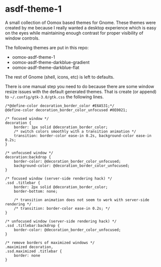 # asdf-theme-1
A small collection of Oomox based themes for Gnome. These themes were created by me because I really wanted a desktop experience which is easy on the eyes while maintaining enough contrast for proper visibility of window controls. 

The following themes are put in this repo:
- oomox-asdf-theme-1
- oomox-asdf-theme-darkblue-gradient
- oomox-asdf-theme-darkblue-flat

The rest of Gnome (shell, icons, etc) is left to defaults. 

There is one manual step you need to do because there are some window resize issues with the default generated themes. That is create (or append) to `~/.config/gtk-3.0/gtk.css` the following lines.

```
/*@define-color decoration_border_color #E6A531;*/
@define-color decoration_border_color_unfocused #0E0021;

/* focused window */
decoration {
    border: 1px solid @decoration_border_color;
    /* switch colors smoothly with a transition animation */
    transition: border-color ease-in 0.2s, background-color ease-in 0.2s;
}

/* unfocused window */
decoration:backdrop {
    border-color: @decoration_border_color_unfocused;
    background-color: @decoration_border_color_unfocused;
}

/* focused window (server-side rendering hack) */
.ssd .titlebar {
    border: 2px solid @decoration_border_color;
    border-bottom: none;

    /* transition animation does not seem to work with server-side rendering */
    /* transition: border-color ease-in 0.2s; */
}

/* unfocused window (server-side rendering hack) */
.ssd .titlebar:backdrop {
    border-color: @decoration_border_color_unfocused;
}

/* remove borders of maximized windows */
.maximized decoration,
.ssd.maximized .titlebar {
    border: none
}
```
